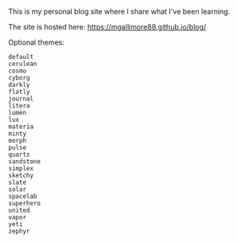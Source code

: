 This is my personal blog site where I share what I've been learning. 

The site is hosted here:
https://mgallimore88.github.io/blog/

Optional themes:


    default
    cerulean
    cosmo
    cyborg
    darkly
    flatly
    journal
    litera
    lumen
    lux
    materia
    minty
    morph
    pulse
    quartz
    sandstone
    simplex
    sketchy
    slate
    solar
    spacelab
    superhero
    united
    vapor
    yeti
    zephyr

